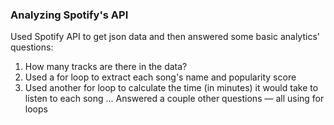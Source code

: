 ### Analyzing Spotify's API

Used Spotify API to get json data and then answered some basic analytics' questions:
1. How many tracks are there in the data?
2. Used a for loop to extract each song's name and popularity score
3. Used another for loop to calculate the time (in minutes) it would take to listen to each song
... Answered a couple other questions — all using for loops